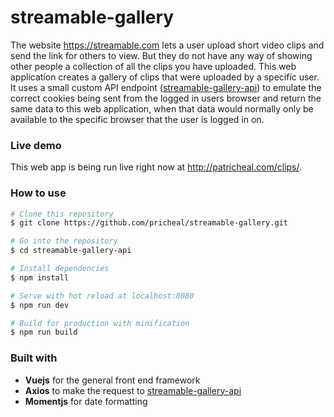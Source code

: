 # streamable-gallery

The website https://streamable.com lets a user upload short video clips and send the link for others to view. But they do not have any way of showing other people a collection of all the clips you have uploaded. This web application creates a gallery of clips that were uploaded by a specific user. It uses a small custom API endpoint ([streamable-gallery-api](https://github.com/pricheal/streamable-gallery-api)) to emulate the correct cookies being sent from the logged in users browser and return the same data to this web application, when that data would normally only be available to the specific browser that the user is logged in on.

### Live demo

This web app is being run live right now at http://patricheal.com/clips/.

### How to use

```bash
# Clone this repository
$ git clone https://github.com/pricheal/streamable-gallery.git

# Go into the repository
$ cd streamable-gallery-api

# Install dependencies
$ npm install

# Serve with hot reload at localhost:8080
$ npm run dev

# Build for production with minification
$ npm run build
```

### Built with

* **Vuejs** for the general front end framework
* **Axios** to make the request to [streamable-gallery-api](https://github.com/pricheal/streamable-gallery-api)
* **Momentjs** for date formatting

